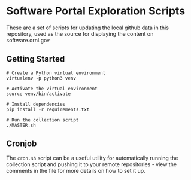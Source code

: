 # Software Portal Exploration Scripts

These are a set of scripts for updating the local github data in this repository, used as the source for displaying the content on software.ornl.gov

## Getting Started

```
# Create a Python virtual environment
virtualenv -p python3 venv

# Activate the virtual environment
source venv/bin/activate

# Install dependencies
pip install -r requirements.txt

# Run the collection script
./MASTER.sh
```

## Cronjob

The `cron.sh` script can be a useful utility for automatically running the collection script and pushing it to your remote repositories - view the comments in the file for more details on how to set it up.
